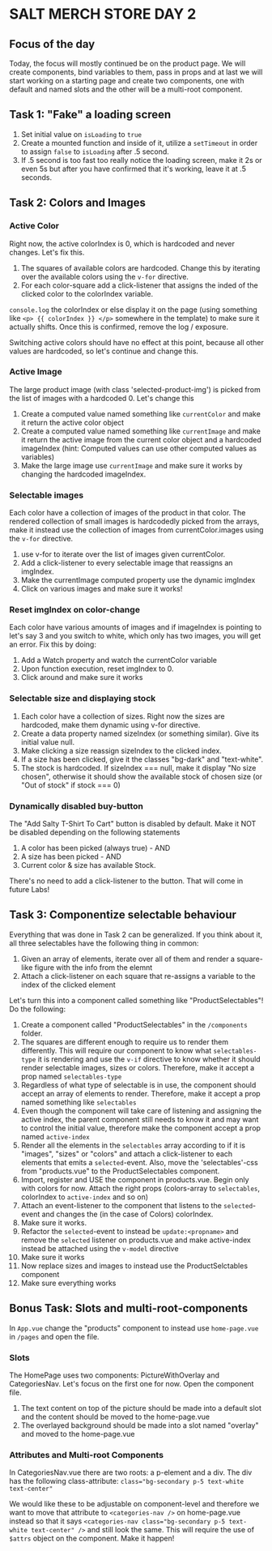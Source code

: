 # SALT MERCH STORE DAY 2

## Focus of the day

Today, the focus will mostly continued be on the product page. We will create components, bind variables to them, pass in props and at last we will start working on a starting page and create two components, one with default and named slots and the other will be a multi-root component.


## Task 1: "Fake" a loading screen
1. Set initial value on `isLoading` to `true`
2. Create a mounted function and inside of it, utilize a `setTimeout` in order to assign `false` to `isLoading` after .5 second.
3. If .5 second is too fast too really notice the loading screen, make it 2s or even 5s but after you have confirmed that it's working, leave it at .5 seconds.

## Task 2: Colors and Images

### Active Color
Right now, the active colorIndex is 0, which is hardcoded and never changes. Let's fix this.

1. The squares of available colors are hardcoded. Change this by iterating over the available colors using the `v-for` directive.
2. For each color-square add a click-listener that assigns the inded of the clicked color to the colorIndex variable.

`console.log` the colorIndex or else display it on the page (using something like `<p> {{ colorIndex }} </p>` somewhere in the template) to make sure it actually shifts. Once this is confirmed, remove the log / exposure.

Switching active colors should have no effect at this point, because all other values are hardcoded, so let's continue and change this.

### Active Image
The large product image (with class 'selected-product-img') is picked from the list of images with a hardcoded 0. Let's change this

1. Create a computed value named something like `currentColor` and make it return the active color object
2. Create a computed value named something like `currentImage` and make it return the active image from the current color object and a hardcoded imageIndex (hint: Computed values can use other computed values as variables)
3. Make the large image use `currentImage` and make sure it works by changing the hardcoded imageIndex.

### Selectable images
Each color have a collection of images of the product in that color. The rendered collection of small images is hardcodedly picked from the arrays, make it instead use the collection of images from currentColor.images using the `v-for` directive.
1. use v-for to iterate over the list of images given currentColor.
2. Add a click-listener to every selectable image that reassigns an imgIndex.
3. Make the currentImage computed property use the dynamic imgIndex
4. Click on various images and make sure it works!

### Reset imgIndex on color-change
Each color have various amounts of images and if imageIndex is pointing to let's say 3 and you switch to white, which only has two images, you will get an error. Fix this by doing:
1. Add a Watch property and watch the currentColor variable
2. Upon function execution, reset imgIndex to 0.
3. Click around and make sure it works

### Selectable size and displaying stock
1. Each color have a collection of sizes. Right now the sizes are hardcoded, make them dynamic using v-for directive.
2. Create a data property named sizeIndex (or something similar). Give its initial value null.
3. Make clicking a size reassign sizeIndex to the clicked index.
4. If a size has been clicked, give it the classes "bg-dark" and "text-white".
5. The stock is hardcoded. If sizeIndex === null, make it display "No size chosen", otherwise it should show the available stock of chosen size (or "Out of stock" if stock === 0)

### Dynamically disabled buy-button
The "Add Salty T-Shirt To Cart" button is disabled by default. Make it NOT be disabled depending on the following statements
1. A color has been picked (always true) - AND
2. A size has been picked - AND
3. Current color & size has available Stock.

There's no need to add a click-listener to the button. That will come in future Labs!

## Task 3: Componentize selectable behaviour
Everything that was done in Task 2 can be generalized. If you think about it, all three selectables have the following thing in common:

1. Given an array of elements, iterate over all of them and render a square-like figure with the info from the elemnt
2. Attach a click-listener on each square that re-assigns a variable to the index of the clicked element

Let's turn this into a component called something like "ProductSelectables"!
Do the following:
1. Create a component called "ProductSelectables" in the `/components` folder.
2. The squares are different enough to require us to render them differently. This will require our component to know what `selectables-type` it is rendering and use the `v-if` directive to know whether it should render selectable images, sizes or colors. Therefore, make it accept a prop named `selectables-type`
3. Regardless of what type of selectable is in use, the component should accept an array of elements to render. Therefore, make it accept a prop named something like `selectables`
4. Even though the component will take care of listening and assigning the active index, the parent component still needs to know it and may want to control the initial value, therefore make the component accept a prop named `active-index`
5. Render all the elements in the `selectables` array according to if it is "images", "sizes" or "colors" and attach a click-listener to each elements that emits a `selected`-event. Also, move the 'selectables'-css from "products.vue" to the ProductSelectables component.
6. Import, register and USE the component in products.vue. Begin only with colors for now. Attach the right props (colors-array to `selectables`, colorIndex to `active-index` and so on)
7. Attach an event-listener to the component that listens to the `selected`-event and changes the (in the case of Colors) colorIndex.
8. Make sure it works.
9. Refactor the `selected`-event to instead be `update:<propname>` and remove the `selected` listener on products.vue and make active-index instead be attached using the `v-model` directive
10. Make sure it works
11. Now replace sizes and images to instead use the ProductSelctables component
12. Make sure everything works

## Bonus Task: Slots and multi-root-components
In `App.vue` change the "products" component to instead use `home-page.vue` in `/pages` and open the file.

### Slots
  The HomePage uses two components: PictureWithOverlay and CategoriesNav. Let's focus on the first one for now. Open the component file.
  1. The text content on top of the picture should be made into a default slot and the content should be moved to the home-page.vue
  2. The overlayed background should be made into a slot named "overlay" and moved to the home-page.vue

### Attributes and Multi-root Components
  In CategoriesNav.vue there are two roots: a p-element and a div. The div has the following class-attribute:
  `class="bg-secondary p-5 text-white text-center"`

  We would like these to be adjustable on component-level and therefore we want to move that attribute to `<categories-nav />` on home-page.vue instead so that it says `<categories-nav class="bg-secondary p-5 text-white text-center" />` and still look the same. This will require the use of `$attrs` object on the component. Make it happen!